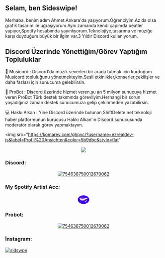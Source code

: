 <h2 align="left">Selam, ben Sideswipe!</h2>
   <p align="left">Merhaba, benim adım Ahmet.Ankara'da yaşıyorum.Öğrenciyim.Az da olsa grafik tasarım ile uğraşıyorum.Aynı zamanda kendi çapımda beatler yapıyor,Spotify hesabımda yayınlıyorum.Teknolojiye,tasarıma ve müziğe karşı duyduğum büyük bir ilgim var.3 Yıldır Discord kullanıyorum.
  <h2 align="left">Discord Üzerinde Yönettiğim/Görev Yaptığım Topluluklar</h2>
 🎵 Musicord : Discord'da müzik severleri bir arada tutmak için kurduğum Musicord topluluğunu yönetmekteyim.Sesli etkinlikler,konserler,çekilişler ve daha fazlası için sunucuma gelebilirsin.
 

🤖 ProBot : Discord üzerinde hizmet veren,şu an 5 milyon sunucuya hizmet veren ProBot Türk destek takımında görevliyim.Herhangi bir sorun yaşadığınız zaman destek sunucumuza gelip çekinmeden yazabilirsin.
 
 💻 Hakkı Alkan : Yine Discord üzerinde bulunan,ShiftDelete.net teknoloji haber platformunun kurucusu Hakkı Alkan'ın Discord sunucusunda moderatör olarak görev yapmaktayım.</p>
<img src="https://komarev.com/ghpvc/?username=ezrealdev-js&label=Profil%20Ansichten&color=5b9dbc&style=flat"
  <div align="center">
  <img src="https://spotify-github-profile.vercel.app/api/view?uid=lfcb8fmv080gi4qhpg5qg7mqe&cover_image=true&theme=default&bar_color=000000)](https://github.com/kittinan/spotify-github-profile"<div align="center">
 <h3 align="left">Discord:</h3>

<p align="left">

<a href="https://discord.com/users/595840152568594442/" target="blank"><img align="center" src="https://cdn.jsdelivr.net/npm/simple-icons@3.0.1/icons/discord.svg" alt="754638750012670062" height="30" width="40" /></a>

   <h3 align="left">My Spotify Artist Acc:</h3>

<p align="left">

<a href="https://sptfy.com/sideswipe/" target="blank"><img align="center" src="spotify.png" alt="754638750012670062" height="30" width="40" /></a>
</p>

<h3 align="left">Probot:</h3>

<p align="left">

<a href="https://probot.io" target="blank"><img align="center" src="logo1.jpg" alt="754638750012670062" height="30" width="40" /></a>
<h3 align="left"></h3>

<h3 align="left">İnstagram:</h3>
<p align="left">
<a href="https://instagram.com/sidswpe" target="blank"><img align="center" src="https://raw.githubusercontent.com/rahuldkjain/github-profile-readme-generator/master/src/images/icons/Social/instagram.svg" alt="sidswpe" height="30" width="40" /></a>
</p>
